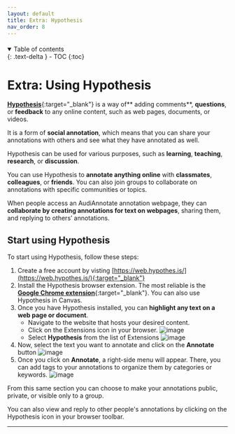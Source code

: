```yaml
---
layout: default
title: Extra: Hypothesis
nav_order: 8
---
```


<p style="margin-bottom: 20px"></p>

<details open markdown="block">
  <summary>
    Table of contents
  </summary>
  {: .text-delta }
 - TOC
{:toc}
</details>

# Extra: Using Hypothesis


[**Hypothesis**](https://web.hypothes.is/){:target="_blank"} is a way of** adding comments**, **questions**, or **feedback** to any online content, such as web pages, documents, or videos. 

It is a form of **social annotation**, which means that you can share your annotations with others and see what they have annotated as well. 

Hypothesis can be used for various purposes, such as **learning**, **teaching**, **research**, or **discussion**. 

You can use Hypothesis to **annotate anything online** with **classmates**, **colleagues**, or **friends**. You can also join groups to collaborate on annotations with specific communities or topics.

When people access an AudiAnnotate annotation webpage, they can **collaborate by creating annotations for text on webpages**, sharing them, and replying to others’ annotations.

## Start using Hypothesis

To start using Hypothesis, follow these steps:

1. Create a free account by visting [https://web.hypothes.is/](https://web.hypothes.is/){:target="_blank"}
2. Install the Hypothesis browser extension. The most reliable is the [**Google Chrome extension**](https://chrome.google.com/webstore/detail/hypothesis-web-pdf-annota/bjfhmglciegochdpefhhlphglcehbmek){:target="_blank"}. You can also use Hypothesis in Canvas. 
3. Once you have Hypothesis installed, you can **highlight any text on a web page or document**.
   *  Navigate to the website that hosts your desired content.
   *  Click on the Extensions icon in your browser.
![image](https://github.com/mylovedsystem/IntrotoIIIF/assets/140271862/931907ef-216b-459e-b1af-162ac4c3b8a6)
   *  Select **Hypothesis** from the list of Extensions
   ![image](https://github.com/mylovedsystem/IntrotoIIIF/assets/140271862/21c5fcd4-9a3e-40f0-8e69-694455dd0c39)
4. Now, select the text you want to annotate and click on the **Annotate** button
![image](https://github.com/mylovedsystem/IntrotoIIIF/assets/140271862/a7869c57-9d2c-42d5-8949-73e85262f473)
5. Once you click on **Annotate**, a right-side menu will appear. There, you can add tags to your annotations to organize them by categories or keywords.
  ![image](https://github.com/mylovedsystem/IntrotoIIIF/assets/140271862/fe95e898-240d-4261-8224-88f84ba9ef7b)

From this same section you can choose to make your annotations public, private, or visible only to a group. 

You can also view and reply to other people's annotations by clicking on the Hypothesis icon in your browser toolbar.




---

